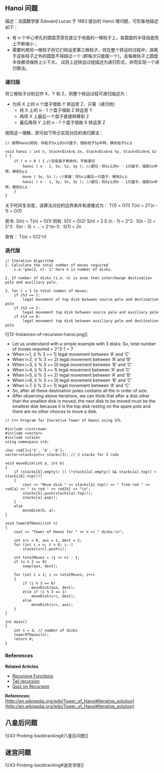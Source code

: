 ## Hanoi 问题
描述：法国数学家 Edouard Lucas 于 1883 提出的 Hanoi 塔问题，可形象地描述如下：
- 有 n 个中心带孔的圆盘贯穿在直立于地面的一根柱子上，各圆盘的半径自底而上不断缩小；
- 需要利用另一根柱子将它们转运至第三根柱子，但在整个转运的过程中，游离于这些柱子之外的圆盘不得超过一个 (即每次只能取一个)，且每根柱子上圆盘半径都须保持上小下大。
试将上述转运过程描述为递归形式，并而实现一个递归算法。

### 递归版
将三根柱子分别记作 X、Y 和 Z，则整个转运过程可递归描述为：
- 为将 X 上的 n 个盘子借助 Y 转运至 Z，只需（递归地）
	- 将 X 上的 n - 1 个盘子借助 Z 转运至 Y 
	- 再将 X 上最后一个盘子直接转移到 Z 
	- 最后再将 Y 上的 n - 1 个盘子借助 X 转运至 Z 

按照这一理解，即可如下所示实现对应的递归算法：
```
// 按照Hanoi规则，将柱子Sx上的n只盘子，借助柱子Sy中转，移到柱子Sz上

void hanoi ( int n, Stack<Disk>& Sx, Stack<Disk>& Sy, Stack<Disk>& Sz ) {
	if ( n > 0 ) { //没有盘子剩余时，不再递归
		hanoi ( n - 1, Sx, Sz, Sy ); //递归：将Sx上的n - 1只盘子，借助Sz中转，移到Sy上
		move ( Sx, Sz ); //直接：将Sx上最后一只盘子，移到Sz上
		hanoi ( n - 1, Sy, Sx, Sz ); //递归：将Sy上的n - 1只盘子，借助Sx中转，移到Sz上
	}
}

```

关于时间复杂度，该算法对应的边界条件和递推式为：
T(1) = O(1)
T(n) = 2T(n - 1) + O(1)

若令: S(n) = T(n) + O(1)
则有: S(1) = O(2) 
     S(n) = 2∙S (n - 1) 
          = 2^2 ∙ S(n - 2) 
          = 2^3 ∙ S(n - 3)
          = ... = 2^(n-1) ∙ S(1) = 2n 

故有： T(n) = O(2^n)

### 迭代版 

```
// Iterative Algorithm
1. Calculate the total number of moves required 
	i.e."pow(2, n)- 1" here n is number of disks.

2. If number of disks (i.e. n) is even then interchange destination pole and auxiliary pole.

3. for i = 1 to total number of moves:
    if i%3 == 1:
	    legal movement of top disk between source pole and destination pole
    if i%3 == 2:
	    legal movement top disk between source pole and auxiliary pole    
    if i%3 == 0:
        legal movement top disk between auxiliary pole and destination pole
```

![[12-Instances-of-recursion-hanoi.png]]
- Let us understand with a simple example with 3 disks: So, total number of moves required = 2^3-1 = 7
- When i=1, (i % 3 == 1) legal movement between ‘A’ and ‘C’
- When i=2, (i % 3 == 2) legal movement between ‘A’ and ‘B’
- When i=3, (i % 3 == 0) legal movement between ‘B’ and ‘C’
- When i=4, (i % 3 == 1) legal movement between ‘A’ and ‘C’
- When i=5, (i % 3 == 2) legal movement between ‘A’ and ‘B’
- When i=6, (i % 3 == 0) legal movement between ‘B’ and ‘C’
- When i=7, (i % 3 == 1) legal movement between ‘A’ and ‘C’
- So, after all these destination poles contains all the in order of size.
- After observing above iterations, we can think that after a disk other than the smallest disk is moved, the next disk to be moved must be the smallest disk because it is the top disk resting on the spare pole and there are no other choices to move a disk.

```
// C++ Program for Iterative Tower of Hanoi using STL

#include <iostream>
#include <vector>
#include <stack>
using namespace std;

char rod[]={'S', 'A', 'D'};
vector<stack<int>> stacks(3); // 3 stacks for 3 rods

void moveDisk(int a, int b)
{
	if (stacks[b].empty() || (!stacks[a].empty() && stacks[a].top() < stacks[b].top()))
	{
		cout << "Move disk " << stacks[a].top() << " from rod " << rod[a] << " to rod " << rod[b] << "\n";
		stacks[b].push(stacks[a].top());
		stacks[a].pop();
	}
	else
		moveDisk(b, a);
}

void towerOfHanoi(int n)
{
	cout << "Tower of Hanoi for " << n << " disks:\n";

	int src = 0, aux = 1, dest = 2;
	for (int i = n; i > 0; i--)
		stacks[src].push(i);

	int totalMoves = (1 << n) - 1;
	if (n % 2 == 0)
		swap(aux, dest);

	for (int i = 1; i <= totalMoves; i++)
	{
		if (i % 3 == 0)
			moveDisk(aux, dest);
		else if (i % 3 == 1)
			moveDisk(src, dest);
		else
			moveDisk(src, aux);
	}
}

int main()
{
	int n = 3; // number of disks
	towerOfHanoi(n);
	return 0;
}

```

### References

**Related Articles** 

- [Recursive Functions](https://www.geeksforgeeks.org/recursive-functions/)
- [Tail recursion](https://www.geeksforgeeks.org/tail-recursion/)
- [Quiz on Recursion](https://www.geeksforgeeks.org/algorithms-gq/recursion-gq/)

**References:**   
[http://en.wikipedia.org/wiki/Tower_of_Hanoi#Iterative_solution](http://en.wikipedia.org/wiki/Tower_of_Hanoi#Iterative_solution)

## 八皇后问题
![[43-Probing-backtracking#八皇后问题]]

## 迷宫问题
![[43-Probing-backtracking#迷宫寻径]]

